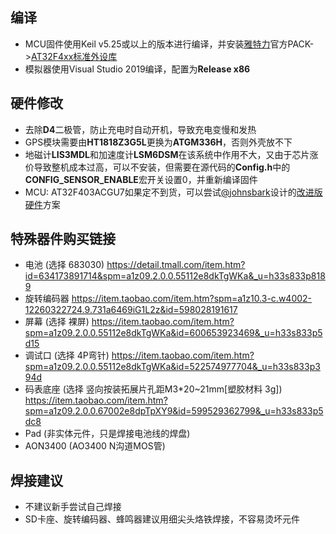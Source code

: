 ## 编译
* MCU固件使用Keil v5.25或以上的版本进行编译，并安装[雅特力](https://www.arterytek.com/cn/index.jsp)官方PACK->[AT32F4xx标准外设库](http://www.arterytek.com/download/Pack_Keil_AT32F4xx_CH_V1.3.4.zip)
* 模拟器使用Visual Studio 2019编译，配置为**Release x86**

## 硬件修改
* 去除**D4**二极管，防止充电时自动开机，导致充电变慢和发热
* GPS模块需要由**HT1818Z3G5L**更换为**ATGM336H**，否则外壳放不下
* 地磁计**LIS3MDL**和加速度计**LSM6DSM**在该系统中作用不大，又由于芯片涨价导致整机成本过高，可以不安装，但需要在源代码的**Config.h**中的**CONFIG_SENSOR_ENABLE**宏开关设置0，并重新编译固件
* MCU: AT32F403ACGU7如果定不到货，可以尝试[@johnsbark](https://github.com/johnsbark)设计的[改进版硬件](https://github.com/FASTSHIFT/X-TRACK/tree/main/Hardware/X-TRACK%20%E6%94%B9%E8%BF%9B%E7%89%88)方案

## 特殊器件购买链接
* 电池 (选择 683030) https://detail.tmall.com/item.htm?id=634173891714&spm=a1z09.2.0.0.55112e8dkTgWKa&_u=h33s833p8189
* 旋转编码器 https://item.taobao.com/item.htm?spm=a1z10.3-c.w4002-12260322724.9.731a6469iG1L2z&id=598028191617
* 屏幕 (选择 裸屏) https://item.taobao.com/item.htm?spm=a1z09.2.0.0.55112e8dkTgWKa&id=600653923469&_u=h33s833p5d15
* 调试口 (选择 4P弯针) https://item.taobao.com/item.htm?spm=a1z09.2.0.0.55112e8dkTgWKa&id=522574977704&_u=h33s833p394d
* 码表底座 (选择 竖向按装拓展片孔距M3*20~21mm[塑胶材料 3g]) https://item.taobao.com/item.htm?spm=a1z09.2.0.0.67002e8dpTpXY9&id=599529362799&_u=h33s833p5dc8
* Pad (非实体元件，只是焊接电池线的焊盘)
* AON3400 (AO3400 N沟道MOS管)

## 焊接建议
* 不建议新手尝试自己焊接
* SD卡座、旋转编码器、蜂鸣器建议用细尖头烙铁焊接，不容易烫坏元件
